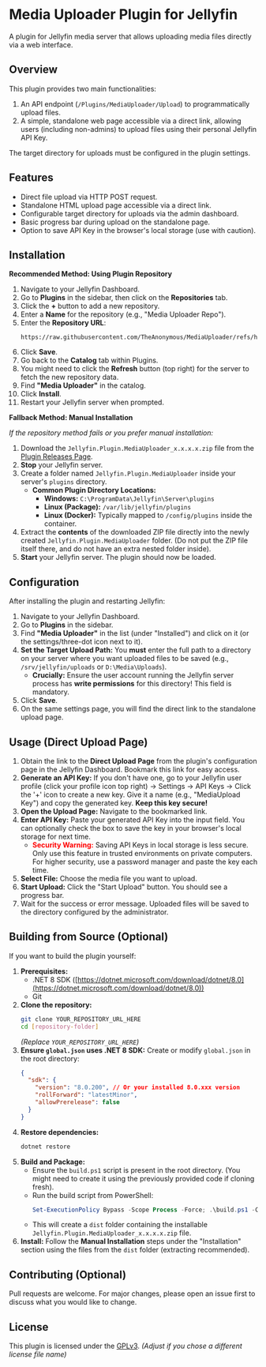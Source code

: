 # Media Uploader Plugin for Jellyfin

A plugin for Jellyfin media server that allows uploading media files directly via a web interface.

## Overview

This plugin provides two main functionalities:

1.  An API endpoint (`/Plugins/MediaUploader/Upload`) to programmatically upload files.
2.  A simple, standalone web page accessible via a direct link, allowing users (including non-admins) to upload files using their personal Jellyfin API Key.

The target directory for uploads must be configured in the plugin settings.

## Features

* Direct file upload via HTTP POST request.
* Standalone HTML upload page accessible via a direct link.
* Configurable target directory for uploads via the admin dashboard.
* Basic progress bar during upload on the standalone page.
* Option to save API Key in the browser's local storage (use with caution).

## Installation

**Recommended Method: Using Plugin Repository**

1.  Navigate to your Jellyfin Dashboard.
2.  Go to **Plugins** in the sidebar, then click on the **Repositories** tab.
3.  Click the **+** button to add a new repository.
4.  Enter a **Name** for the repository (e.g., "Media Uploader Repo").
5.  Enter the **Repository URL**:
    ```
    https://raw.githubusercontent.com/TheAnonymous/MediaUploader/refs/heads/main/manifest.json
    ```
6.  Click **Save**.
7.  Go back to the **Catalog** tab within Plugins.
8.  You might need to click the **Refresh** button (top right) for the server to fetch the new repository data.
9.  Find **"Media Uploader"** in the catalog.
10. Click **Install**.
11. Restart your Jellyfin server when prompted.

**Fallback Method: Manual Installation**

*If the repository method fails or you prefer manual installation:*

1.  Download the `Jellyfin.Plugin.MediaUploader_x.x.x.x.zip` file from the [Plugin Releases Page](https://github.com/TheAnonymous/MediaUploader/releases).
2.  **Stop** your Jellyfin server.
3.  Create a folder named `Jellyfin.Plugin.MediaUploader` inside your server's `plugins` directory.
    * **Common Plugin Directory Locations:**
        * **Windows:** `C:\ProgramData\Jellyfin\Server\plugins`
        * **Linux (Package):** `/var/lib/jellyfin/plugins`
        * **Linux (Docker):** Typically mapped to `/config/plugins` inside the container.
4.  Extract the **contents** of the downloaded ZIP file directly into the newly created `Jellyfin.Plugin.MediaUploader` folder. (Do not put the ZIP file itself there, and do not have an extra nested folder inside).
5.  **Start** your Jellyfin server. The plugin should now be loaded.

## Configuration

After installing the plugin and restarting Jellyfin:

1.  Navigate to your Jellyfin Dashboard.
2.  Go to **Plugins** in the sidebar.
3.  Find **"Media Uploader"** in the list (under "Installed") and click on it (or the settings/three-dot icon next to it).
4.  **Set the Target Upload Path:** You **must** enter the full path to a directory on your server where you want uploaded files to be saved (e.g., `/srv/jellyfin/uploads` or `D:\Media\Uploads`).
    * **Crucially:** Ensure the user account running the Jellyfin server process has **write permissions** for this directory! This field is mandatory.
5.  Click **Save**.
6.  On the same settings page, you will find the direct link to the standalone upload page.

## Usage (Direct Upload Page)

1.  Obtain the link to the **Direct Upload Page** from the plugin's configuration page in the Jellyfin Dashboard. Bookmark this link for easy access.
2.  **Generate an API Key:** If you don't have one, go to your Jellyfin user profile (click your profile icon top right) &rarr; Settings &rarr; API Keys &rarr; Click the '+' icon to create a new key. Give it a name (e.g., "MediaUpload Key") and copy the generated key. **Keep this key secure!**
3.  **Open the Upload Page:** Navigate to the bookmarked link.
4.  **Enter API Key:** Paste your generated API Key into the input field. You can optionally check the box to save the key in your browser's local storage for next time.
    * <span style="color:red;">**Security Warning:**</span> Saving API Keys in local storage is less secure. Only use this feature in trusted environments on private computers. For higher security, use a password manager and paste the key each time.
5.  **Select File:** Choose the media file you want to upload.
6.  **Start Upload:** Click the "Start Upload" button. You should see a progress bar.
7.  Wait for the success or error message. Uploaded files will be saved to the directory configured by the administrator.

## Building from Source (Optional)

If you want to build the plugin yourself:

1.  **Prerequisites:**
    * .NET 8 SDK ([https://dotnet.microsoft.com/download/dotnet/8.0](https://dotnet.microsoft.com/download/dotnet/8.0))
    * Git
2.  **Clone the repository:**
    ```bash
    git clone YOUR_REPOSITORY_URL_HERE
    cd [repository-folder]
    ```
    *(Replace `YOUR_REPOSITORY_URL_HERE`)*
3.  **Ensure `global.json` uses .NET 8 SDK:** Create or modify `global.json` in the root directory:
    ```json
    {
      "sdk": {
        "version": "8.0.200", // Or your installed 8.0.xxx version
        "rollForward": "latestMinor",
        "allowPrerelease": false
      }
    }
    ```
4.  **Restore dependencies:**
    ```bash
    dotnet restore
    ```
5.  **Build and Package:**
    * Ensure the `build.ps1` script is present in the root directory. (You might need to create it using the previously provided code if cloning fresh).
    * Run the build script from PowerShell:
        ```powershell
        Set-ExecutionPolicy Bypass -Scope Process -Force; .\build.ps1 -Configuration Release
        ```
    * This will create a `dist` folder containing the installable `Jellyfin.Plugin.MediaUploader_x.x.x.x.zip` file.
6.  **Install:** Follow the **Manual Installation** steps under the "Installation" section using the files from the `dist` folder (extracting recommended).

## Contributing (Optional)

Pull requests are welcome. For major changes, please open an issue first to discuss what you would like to change.

## License

This plugin is licensed under the [GPLv3](LICENSE). *(Adjust if you chose a different license file name)*

